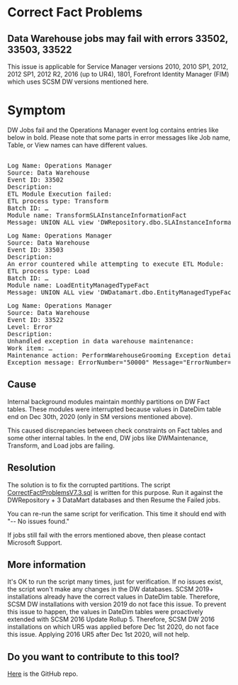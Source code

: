 # Correct Fact Problems

## Data Warehouse jobs may fail with errors 33502, 33503, 33522

This issue is applicable for Service Manager versions 2010, 2010 SP1, 2012, 2012 SP1, 2012 R2, 2016 (up to UR4), 1801, Forefront Identity Manager (FIM) which uses SCSM DW versions mentioned here.

# Symptom

DW Jobs fail and the Operations Manager event log contains entries like below in bold. Please note that some parts in error messages like Job name, Table, or View names can have different values.

<pre> 
Log Name: Operations Manager
Source: Data Warehouse
Event ID: 33502
Description:
ETL Module Execution failed:
ETL process type: Transform
Batch ID: …
Module name: TransformSLAInstanceInformationFact
Message: UNION ALL view 'DWRepository.dbo.SLAInstanceInformationFactvw' is not updatable because a partitioning column was not found.
</pre>

<pre>
Log Name: Operations Manager
Source: Data Warehouse
Event ID: 33503
Description:
An error countered while attempting to execute ETL Module:
ETL process type: Load
Batch ID: …
Module name: LoadEntityManagedTypeFact
Message: UNION ALL view 'DWDatamart.dbo.EntityManagedTypeFactvw' is not updatable because a partitioning column was not found.
</pre>

<pre>
Log Name: Operations Manager
Source: Data Warehouse
Event ID: 33522
Level: Error
Description:
Unhandled exception in data warehouse maintenance:
Work item: …
Maintenance action: PerformWarehouseGrooming Exception details:
Exception message: ErrorNumber="50000" Message="ErrorNumber="50000" Message="ErrorNumber="547" Message="The ALTER TABLE statement conflicted with the CHECK constraint "ChangeRequestStatusDurationFact_2020_Dec_Chk". The conflict occurred in database "DWRepository", table "dbo.ChangeRequestStatusDurationFact_2020_Dec", column 'DateKey'." Severity="16" State="0" ProcedureName="(null)" LineNumber="1" Task="Executing CHKScriptTemplate"" Severity="18" State="0" ProcedureName="DropCheckConstraintForTable" LineNumber="145" Task="Opening MIN Check constraint for the next Partition"" Severity="18" State="0" ProcedureName="DropPartition" LineNumber="108" Task="Executing groomingStoredProcedure: EXEC etl.DropPartition @WarehouseEntityId=@WarehouseEntityId, @WarehouseEntityType=@WarehouseEntityType, @EntityGuid=@EntityGuid, @PartitionId=@PartitionId, @GroomActiveRelationship=1"
</pre>

## Cause

Internal background modules maintain monthly partitions on DW Fact tables. These modules were interrupted because values in DateDim table end on Dec 30th, 2020 (only in SM versions mentioned above).

This caused discrepancies between check constraints on Fact tables and some other internal tables. In the end, DW jobs like DWMaintenance, Transform, and Load jobs are failing.

## Resolution

The solution is to fix the corrupted partitions. The script [CorrectFactProblemsV7.3.sql](https://github.com/microsoft/CSS-SystemCenter-ServiceManager/releases/latest/download/CorrectFactProblems.sql) is written for this purpose. Run it against the DWRepository + 3 DataMart databases and then Resume the Failed jobs. 

You can re-run the same script for verification. This time it should end with "-- No issues found."

If jobs still fail with the errors mentioned above, then please contact Microsoft Support.

## More information
	
It's OK to run the script many times, just for verification. If no issues exist, the script won't make any changes in the DW databases.
	SCSM 2019+ installations already have the correct values in DateDim table. Therefore, SCSM DW installations with version 2019 do not face this issue.
	To prevent this issue to happen, the values in DateDim tables were proactively extended with SCSM 2016 Update Rollup 5. Therefore, SCSM DW 2016 installations on which UR5 was applied before Dec 1st 2020, do not face this issue.
	Applying 2016 UR5 after Dec 1st 2020, will not help.

## Do you want to contribute to this tool?

[Here](https://github.com/khusmeno-MS/CSS-SystemCenter-ServiceManager/tree/main/CorrectFactProblems) is the GitHub repo.
